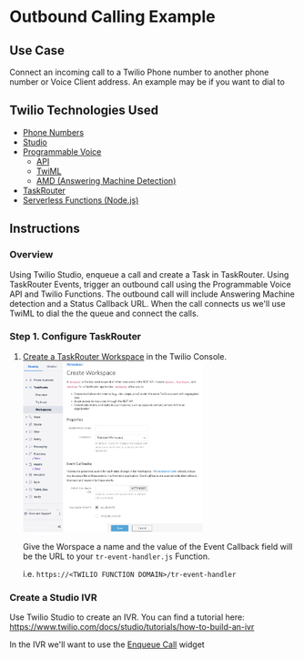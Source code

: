 # Outbound Calling Example

## Use Case

Connect an incoming call to a Twilio Phone number to another phone number or Voice Client address.
An example may be if you want to dial to

## Twilio Technologies Used

- [Phone Numbers](https://www.twilio.com/docs/phone-numbers)
- [Studio](https://www.twilio.com/docs/studio)
- [Programmable Voice](https://www.twilio.com/docs/voice)
  - [API](https://www.twilio.com/docs/voice/api)
  - [TwiML](https://www.twilio.com/docs/voice/twiml)
  - [AMD (Answering Machine Detection)](https://www.twilio.com/docs/voice/answering-machine-detection)
- [TaskRouter](https://www.twilio.com/docs/taskrouter)
- [Serverless Functions (Node.js)](https://www.twilio.com/docs/runtime/functions)

## Instructions

### Overview

Using Twilio Studio, enqueue a call and create a Task in TaskRouter. Using TaskRouter Events, trigger an outbound call using the Programmable Voice API and Twilio Functions. The outbound call will include Answering Machine detection and a Status Callback URL. When the call connects us we'll use TwiML to dial the the queue and connect the calls.

### Step 1. Configure TaskRouter

1. [Create a TaskRouter Workspace](https://console.twilio.com/us1/develop/taskrouter/workspaces?frameUrl=%2Fconsole%2Ftaskrouter%2Fworkspaces%3Fx-target-region%3Dus1) in the Twilio Console.
   <img src="images/trWorkspace.png" height="300">

   Give the Worspace a name and the value of the Event Callback field will be the URL to your `tr-event-handler.js` Function.

   i.e. `https://<TWILIO FUNCTION DOMAIN>/tr-event-handler`

### Create a Studio IVR

Use Twilio Studio to create an IVR. You can find a tutorial here: <https://www.twilio.com/docs/studio/tutorials/how-to-build-an-ivr>

In the IVR we'll want to use the [Enqueue Call](https://www.twilio.com/docs/studio/widget-library/enqueue-call) widget
